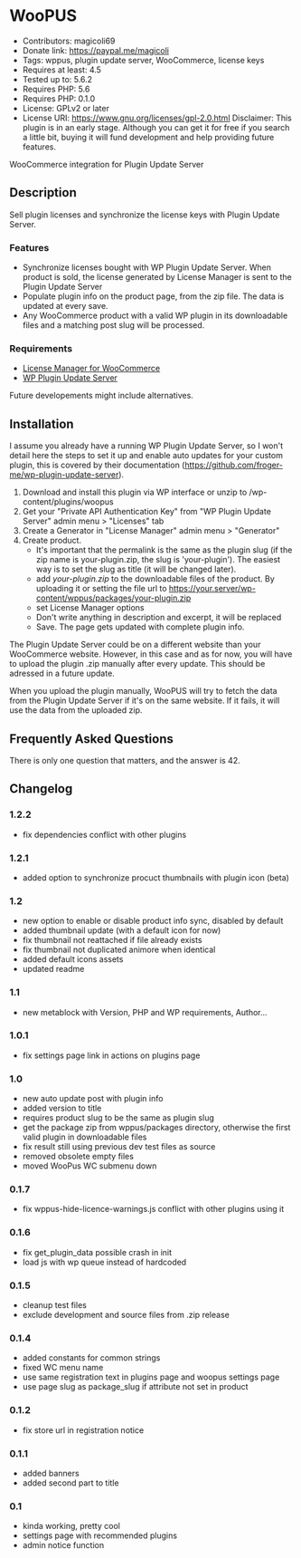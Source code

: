 # WooPUS
* Contributors: magicoli69
* Donate link: https://paypal.me/magicoli
* Tags: wppus, plugin update server, WooCommerce, license keys
* Requires at least: 4.5
* Tested up to: 5.6.2
* Requires PHP: 5.6
* Requires PHP: 0.1.0
* License: GPLv2 or later
* License URI: https://www.gnu.org/licenses/gpl-2.0.html
Disclaimer: This plugin is in an early stage. Although you can get it for free if you search a little bit, buying it will fund development and help providing future features.

WooCommerce integration for Plugin Update Server

## Description

Sell plugin licenses and synchronize the license keys with Plugin Update Server.

### Features

* Synchronize licenses bought with WP Plugin Update Server. When product is
  sold, the license generated by License Manager is sent to the Plugin Update
  Server
* Populate plugin info on the product page, from the zip file. The data is
  updated at every save.
* Any WooCommerce product with a valid WP plugin in its downloadable files and
  a matching post slug will be processed.

### Requirements

* [License Manager for WooCommerce](https://woocommerce.com/products/woocommerce-subscriptions/)
* [WP Plugin Update Server](https://github.com/froger-me/wp-plugin-update-server)

Future developements might include alternatives.

## Installation

I assume you already have a running WP Plugin Update Server, so I won't detail
here the steps to set it up and enable auto updates for your custom plugin,
this is covered by their documentation
(https://github.com/froger-me/wp-plugin-update-server).

1. Download and install this plugin via WP interface
   or unzip to /wp-content/plugins/woopus
2. Get your "Private API Authentication Key" from "WP Plugin Update Server"
   admin menu > "Licenses" tab
3. Create a Generator in "License Manager" admin menu > "Generator"
4. Create product.
    * It's important that the permalink is the same as the plugin
      slug (if the zip name is your-plugin.zip, the slug is 'your-plugin'). The
      easiest way is to set the slug as title (it will be changed later).
    * add *your-plugin.zip* to the downloadable files of the product. By
      uploading it or setting the file url to
      https://your.server/wp-content/wppus/packages/your-plugin.zip
    * set License Manager options
    * Don't write anything in description and excerpt, it will be replaced
    * Save. The page gets updated with complete plugin info.

The Plugin Update Server could be on a different website than your WooCommerce
website. However, in this case and as for now, you will have to upload the
plugin .zip manually after every update. This should be adressed in a future
update.

When you upload the plugin manually, WooPUS will try to fetch the data from the
Plugin Update Server if it's on the same website. If it fails, it will use the
data from the uploaded zip.

## Frequently Asked Questions

There is only one question that matters, and the answer is 42.

## Changelog

### 1.2.2
* fix dependencies conflict with other plugins

### 1.2.1
* added option to synchronize procuct thumbnails with plugin icon (beta)

### 1.2
* new option to enable or disable product info sync, disabled by default
* added thumbnail update (with a default icon for now)
* fix thumbnail not reattached if file already exists
* fix thumbnail not duplicated animore when identical
* added default icons assets
* updated readme

### 1.1
* new metablock with Version, PHP and WP requirements, Author...

### 1.0.1
* fix settings page link in actions on plugins page

### 1.0
* new auto update post with plugin info
* added version to title
* requires product slug to be the same as plugin slug
* get the package zip from wppus/packages directory, otherwise the first valid
  plugin in downloadable files
* fix result still using previous dev test files as source
* removed obsolete empty files
* moved WooPus WC submenu down

### 0.1.7
* fix wppus-hide-licence-warnings.js conflict with other plugins using it

### 0.1.6
* fix get_plugin_data possible crash in init
* load js with wp queue instead of hardcoded

### 0.1.5
* cleanup test files
* exclude development and source files from .zip release

### 0.1.4
* added constants for common strings
* fixed WC menu name
* use same registration text in plugins page and woopus settings page
* use page slug as package_slug if attribute not set in product

### 0.1.2
* fix store url in registration notice

### 0.1.1
* added banners
* added second part to title

### 0.1
* kinda working, pretty cool
* settings page with recommended plugins
* admin notice function
